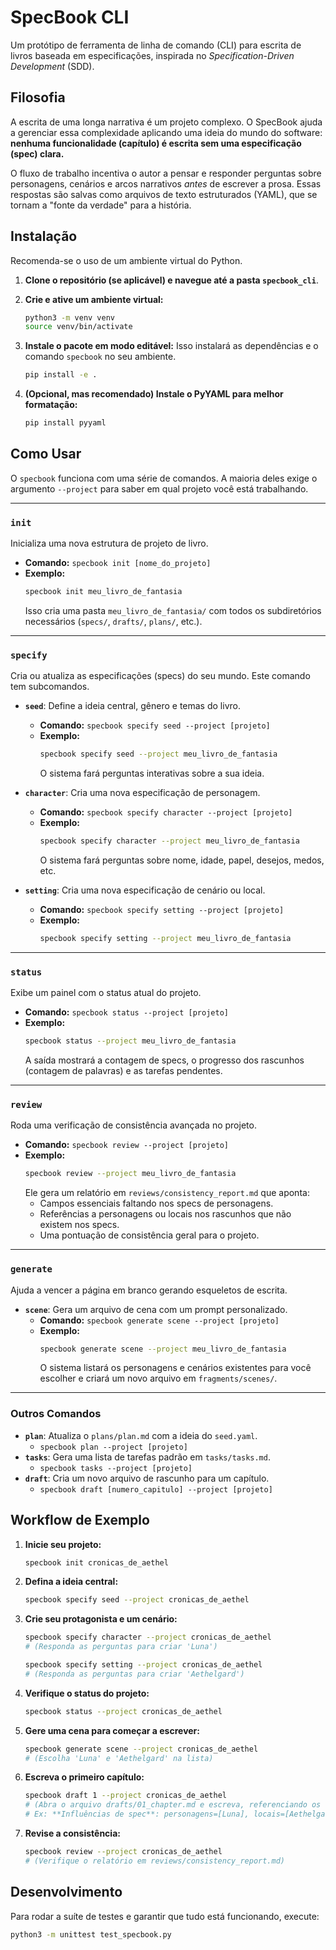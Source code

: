 # SpecBook CLI

Um protótipo de ferramenta de linha de comando (CLI) para escrita de livros baseada em especificações, inspirada no *Specification-Driven Development* (SDD).

## Filosofia

A escrita de uma longa narrativa é um projeto complexo. O SpecBook ajuda a gerenciar essa complexidade aplicando uma ideia do mundo do software: **nenhuma funcionalidade (capítulo) é escrita sem uma especificação (spec) clara.**

O fluxo de trabalho incentiva o autor a pensar e responder perguntas sobre personagens, cenários e arcos narrativos *antes* de escrever a prosa. Essas respostas são salvas como arquivos de texto estruturados (YAML), que se tornam a "fonte da verdade" para a história.

## Instalação

Recomenda-se o uso de um ambiente virtual do Python.

1.  **Clone o repositório (se aplicável) e navegue até a pasta `specbook_cli`**.

2.  **Crie e ative um ambiente virtual:**
    ```sh
    python3 -m venv venv
    source venv/bin/activate
    ```

3.  **Instale o pacote em modo editável:**
    Isso instalará as dependências e o comando `specbook` no seu ambiente.
    ```sh
    pip install -e .
    ```

4.  **(Opcional, mas recomendado) Instale o PyYAML para melhor formatação:**
    ```sh
    pip install pyyaml
    ```

## Como Usar

O `specbook` funciona com uma série de comandos. A maioria deles exige o argumento `--project` para saber em qual projeto você está trabalhando.

---

### `init`

Inicializa uma nova estrutura de projeto de livro.

-   **Comando:** `specbook init [nome_do_projeto]`
-   **Exemplo:**
    ```sh
    specbook init meu_livro_de_fantasia
    ```
    Isso cria uma pasta `meu_livro_de_fantasia/` com todos os subdiretórios necessários (`specs/`, `drafts/`, `plans/`, etc.).

---

### `specify`

Cria ou atualiza as especificações (specs) do seu mundo. Este comando tem subcomandos.

-   **`seed`**: Define a ideia central, gênero e temas do livro.
    -   **Comando:** `specbook specify seed --project [projeto]`
    -   **Exemplo:**
        ```sh
        specbook specify seed --project meu_livro_de_fantasia
        ```
        O sistema fará perguntas interativas sobre a sua ideia.

-   **`character`**: Cria uma nova especificação de personagem.
    -   **Comando:** `specbook specify character --project [projeto]`
    -   **Exemplo:**
        ```sh
        specbook specify character --project meu_livro_de_fantasia
        ```
        O sistema fará perguntas sobre nome, idade, papel, desejos, medos, etc.

-   **`setting`**: Cria uma nova especificação de cenário ou local.
    -   **Comando:** `specbook specify setting --project [projeto]`
    -   **Exemplo:**
        ```sh
        specbook specify setting --project meu_livro_de_fantasia
        ```

---

### `status`

Exibe um painel com o status atual do projeto.

-   **Comando:** `specbook status --project [projeto]`
-   **Exemplo:**
    ```sh
    specbook status --project meu_livro_de_fantasia
    ```
    A saída mostrará a contagem de specs, o progresso dos rascunhos (contagem de palavras) e as tarefas pendentes.

---

### `review`

Roda uma verificação de consistência avançada no projeto.

-   **Comando:** `specbook review --project [projeto]`
-   **Exemplo:**
    ```sh
    specbook review --project meu_livro_de_fantasia
    ```
    Ele gera um relatório em `reviews/consistency_report.md` que aponta:
    -   Campos essenciais faltando nos specs de personagens.
    -   Referências a personagens ou locais nos rascunhos que não existem nos specs.
    -   Uma pontuação de consistência geral para o projeto.

---

### `generate`

Ajuda a vencer a página em branco gerando esqueletos de escrita.

-   **`scene`**: Gera um arquivo de cena com um prompt personalizado.
    -   **Comando:** `specbook generate scene --project [projeto]`
    -   **Exemplo:**
        ```sh
        specbook generate scene --project meu_livro_de_fantasia
        ```
        O sistema listará os personagens e cenários existentes para você escolher e criará um novo arquivo em `fragments/scenes/`.

---

### Outros Comandos

-   **`plan`**: Atualiza o `plans/plan.md` com a ideia do `seed.yaml`.
    -   `specbook plan --project [projeto]`
-   **`tasks`**: Gera uma lista de tarefas padrão em `tasks/tasks.md`.
    -   `specbook tasks --project [projeto]`
-   **`draft`**: Cria um novo arquivo de rascunho para um capítulo.
    -   `specbook draft [numero_capitulo] --project [projeto]`

## Workflow de Exemplo

1.  **Inicie seu projeto:**
    ```sh
    specbook init cronicas_de_aethel
    ```

2.  **Defina a ideia central:**
    ```sh
    specbook specify seed --project cronicas_de_aethel
    ```

3.  **Crie seu protagonista e um cenário:**
    ```sh
    specbook specify character --project cronicas_de_aethel
    # (Responda as perguntas para criar 'Luna')

    specbook specify setting --project cronicas_de_aethel
    # (Responda as perguntas para criar 'Aethelgard')
    ```

4.  **Verifique o status do projeto:**
    ```sh
    specbook status --project cronicas_de_aethel
    ```

5.  **Gere uma cena para começar a escrever:**
    ```sh
    specbook generate scene --project cronicas_de_aethel
    # (Escolha 'Luna' e 'Aethelgard' na lista)
    ```

6.  **Escreva o primeiro capítulo:**
    ```sh
    specbook draft 1 --project cronicas_de_aethel
    # (Abra o arquivo drafts/01_chapter.md e escreva, referenciando os specs)
    # Ex: **Influências de spec**: personagens=[Luna], locais=[Aethelgard]
    ```

7.  **Revise a consistência:**
    ```sh
    specbook review --project cronicas_de_aethel
    # (Verifique o relatório em reviews/consistency_report.md)
    ```

## Desenvolvimento

Para rodar a suíte de testes e garantir que tudo está funcionando, execute:

```sh
python3 -m unittest test_specbook.py
```
